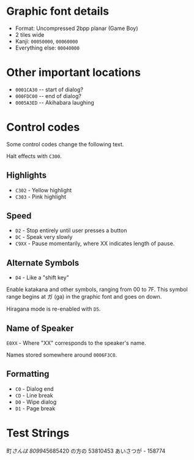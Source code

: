 # Graphic font details
* Format: Uncompressed 2bpp planar (Game Boy)
* 2 tiles wide
* Kanji: `00050000`, `00060000`
* Everything else: `00040000`

# Other important locations
* `0001CA30` -- start of dialog?
* `000FDC00` -- end of dialog?
* `0005A3ED` -- Akihabara laughing

# Control codes
Some control codes change the following text.

Halt effects with `C300`.

## Highlights
* `C302` - Yellow highlight
* `C303` - Pink highlight

## Speed
* `D2` - Stop entirely until user presses a button
* `DC` - Speak very slowly
* `C9XX` - Pause momentarily, where XX indicates length of pause.

## Alternate Symbols
* `D4` - Like a "shift key"

Enable katakana and other symbols, ranging from 00 to 7F.
This symbol range begins at ガ (ga) in the graphic font and goes on down.

Hiragana mode is re-enabled with `D5`.

## Name of Speaker
`E0XX` - Where "XX" corresponds to the speaker's name.

Names stored somewhere around `0006F3C0`.

## Formatting
* `C0` - Dialog end
* `CD` - Line break
* `D0` - Wipe dialog
* `D1` - Page break

# Test Strings
町*さんは
8099*45685420
の方の
53810453
あいさつが - 158774
